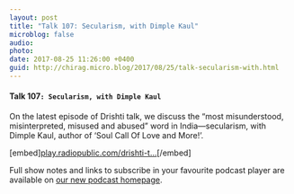 ```yaml
---
layout: post
title: "Talk 107: Secularism, with Dimple Kaul"
microblog: false
audio: 
photo: 
date: 2017-08-25 11:26:00 +0400
guid: http://chirag.micro.blog/2017/08/25/talk-secularism-with.html
---
```

<h4>Talk 107<code>: Secularism, with Dimple Kaul</code>
</h4>
<p>On the latest episode of Drishti talk, we discuss the “most misunderstood, misinterpreted, misused and abused” word in India—secularism, with Dimple Kaul, author of ‘Soul Call Of Love and More!’.</p>

[embed][play.radiopublic.com/drishti-t...](https://play.radiopublic.com/drishti-talk-WDppjE/ep/s1!b712be84ddebcbab59ad21e4429de10a8a2613da)[/embed]
<p>Full show notes and links to subscribe in your favourite podcast player are available on <a href="http://talk.ekdrishti.in/e/356a78ac924b92L/" target="_blank">our new podcast homepage</a>.</p>
